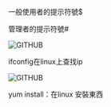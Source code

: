 一般使用者的提示符號$

管理者的提示符號#

![GITHUB]( https://github.com/syuan0327/Linux-note/blob/master/command/%E6%93%B7%E5%8F%96.JPG )

ifconfig在linux上查找ip

![GITHUB]( https://github.com/syuan0327/Linux-note/blob/master/command/%E6%93%B7%E5%8F%962.JPG )

yum install：在linux 安裝東西
